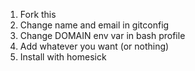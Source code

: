 1. Fork this
2. Change name and email in gitconfig
3. Change DOMAIN env var in bash profile
4. Add whatever you want (or nothing)
5. Install with homesick
